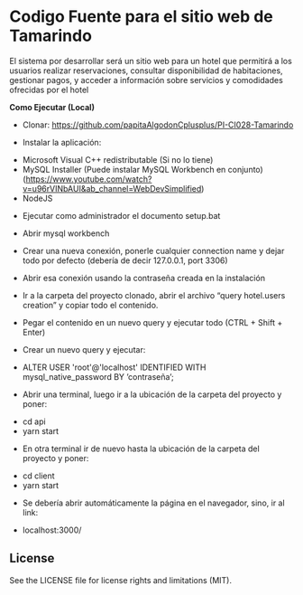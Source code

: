# Codigo Fuente para el sitio web de Tamarindo

El sistema por desarrollar será un sitio web para un hotel que permitirá a los usuarios realizar
reservaciones, consultar disponibilidad de habitaciones, gestionar pagos, y acceder a información
sobre servicios y comodidades ofrecidas por el hotel

**Como Ejecutar (Local)**

* Clonar: https://github.com/papitaAlgodonCplusplus/PI-CI028-Tamarindo

* Instalar la aplicación:
- Microsoft Visual C++ redistributable (Si no lo tiene)
- MySQL Installer (Puede instalar MySQL Workbench en conjunto) (https://www.youtube.com/watch?v=u96rVINbAUI&ab_channel=WebDevSimplified)
- NodeJS

* Ejecutar como administrador el documento setup.bat

* Abrir mysql workbench

* Crear una nueva conexión, ponerle cualquier connection name y dejar todo por defecto (debería de decir 127.0.0.1, port 3306)

* Abrir esa conexión usando la contraseña creada en la instalación

* Ir a la carpeta del proyecto clonado, abrir el archivo “query hotel.users creation” y copiar todo el contenido.

* Pegar el contenido en un nuevo query y ejecutar todo (CTRL + Shift + Enter)

* Crear un nuevo query y ejecutar:
- ALTER USER 'root'@'localhost' IDENTIFIED WITH mysql_native_password BY ’contraseña’;

* Abrir una terminal, luego ir a la ubicación de la carpeta del proyecto y poner:
- cd api
- yarn start

* En otra terminal ir de nuevo hasta la ubicación de la carpeta del proyecto y poner:
- cd client
- yarn start

* Se debería abrir automáticamente la página en el navegador, sino, ir al link:
- localhost:3000/

## License

See the LICENSE file for license rights and limitations (MIT).

